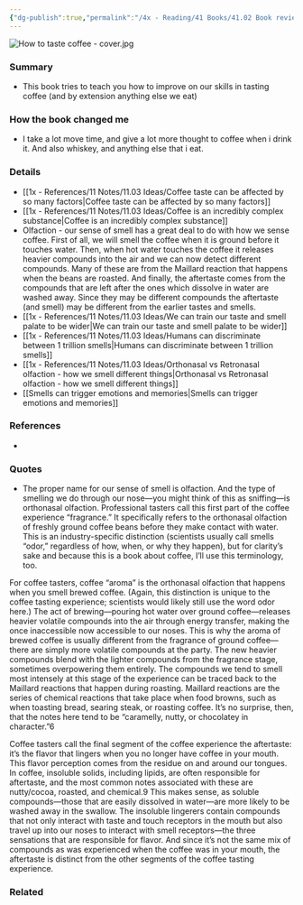 ```yaml
---
{"dg-publish":true,"permalink":"/4x - Reading/41 Books/41.02 Book reviews/How to Taste Coffee - Develop Your Sensory Skills and Get the Most Out of Every Cup - Jessica Easto 1/","title":"How to Taste Coffee - Develop Your Sensory Skills and Get the Most Out of Every Cup - Jessica Easto","noteIcon":""}
---
```



 ![How to taste coffee - cover.jpg](/img/user/4x%20-%20Reading/41%20Books/41.02%20Book%20reviews/How%20to%20taste%20coffee%20-%20cover.jpg)
 
### Summary
- This book tries to teach you how to improve on our skills in tasting coffee (and by extension anything else we eat)

### How the book changed me
- I take a lot move time, and give a lot more thought to coffee when i drink it. And also whiskey, and anything else that i eat.

### Details
- [[1x - References/11 Notes/11.03 Ideas/Coffee taste can be affected by so many factors\|Coffee taste can be affected by so many factors]]
- [[1x - References/11 Notes/11.03 Ideas/Coffee is an incredibly complex substance\|Coffee is an incredibly complex substance]]
- Olfaction - our sense of smell has a great deal to do with how we sense coffee. First of all, we will smell the coffee when it is ground before it touches water. Then, when hot water touches the coffee it releases heavier compounds into the air and we can now detect different compounds. Many of these are from the Maillard reaction that happens when the beans are roasted. And finally, the aftertaste comes from the compounds that are left after the ones which dissolve in water are washed away. Since they may be different compounds the aftertaste (and smell) may be different from the earlier tastes and smells.
- [[1x - References/11 Notes/11.03 Ideas/We can train our taste and smell palate to be wider\|We can train our taste and smell palate to be wider]]
- [[1x - References/11 Notes/11.03 Ideas/Humans can discriminate between 1 trillion smells\|Humans can discriminate between 1 trillion smells]]
- [[1x - References/11 Notes/11.03 Ideas/Orthonasal vs Retronasal olfaction - how we smell different things\|Orthonasal vs Retronasal olfaction - how we smell different things]]
- [[Smells can trigger emotions and memories\|Smells can trigger emotions and memories]]
### References
- 

### Quotes
- The proper name for our sense of smell is olfaction. And the type of
smelling we do through our nose—you might think of this as sniffing—is orthonasal olfaction. Professional tasters call this first part of the coffee experience “fragrance.” It specifically refers to the orthonasal olfaction of freshly ground coffee beans before they make contact with water. This is an industry-specific distinction (scientists usually call smells “odor,” regardless of how, when, or why they happen), but for clarity’s sake and because this is a book about coffee, I’ll use this terminology, too.

For coffee tasters, coffee “aroma” is the orthonasal olfaction that happens when you smell brewed coffee. (Again, this distinction is unique to the coffee tasting experience; scientists would likely still use the word odor here.) The act of brewing—pouring hot water over ground coffee—releases heavier volatile compounds into the air through energy transfer, making the once inaccessible now accessible to our noses. This is why the aroma of brewed coffee is usually different from the fragrance of ground coffee— there are simply more volatile compounds at the party. The new heavier compounds blend with the lighter compounds from
the fragrance stage, sometimes overpowering them entirely. The compounds we tend to smell most intensely at this stage of the experience can be traced back to the Maillard reactions that happen during roasting. Maillard reactions are the series of chemical reactions that take place when food browns, such as when toasting bread, searing steak, or roasting coffee. It’s no surprise, then, that the notes here tend to be “caramelly, nutty, or chocolatey in character.”6

Coffee tasters call the final segment of the coffee experience the aftertaste: it’s the flavor that lingers when you no longer have coffee in your mouth. This flavor perception comes from the residue on and around our tongues. In coffee, insoluble solids, including lipids, are often responsible for aftertaste, and the most common notes associated with these are nutty/cocoa, roasted, and chemical.9 This makes sense, as soluble compounds—those that are easily dissolved in water—are more likely to be washed away in the swallow. The insoluble lingerers contain compounds that not only interact with taste and touch receptors in the mouth but also travel up into our noses to interact with smell receptors—the three sensations that are responsible for flavor. And since it’s not the same mix of compounds as was experienced when the coffee was in your mouth, the aftertaste is distinct from the other segments of the coffee tasting experience.

### Related

